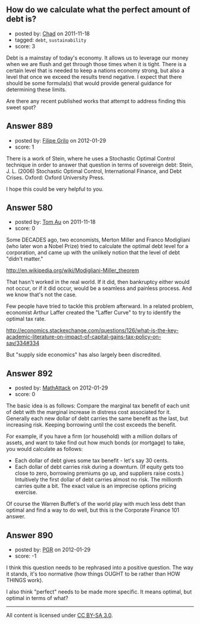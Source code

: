 ## How do we calculate what the perfect amount of debt is?

- posted by: [Chad](https://stackexchange.com/users/-1/133-chad) on 2011-11-18
- tagged: `debt`, `sustainability`
- score: 3

Debt is a mainstay of today's economy.  It allows us to leverage our money when we are flush and get through those times when it is tight.  There is a certain level that is needed to keep a nations economy strong, but also a level that once we exceed the results trend negative.  I expect that there should be some formula(s) that would provide general guidance for determining these limits.

Are there any recent published works that attempt to address finding this sweet spot?  


## Answer 889

- posted by: [Filipe Grilo](https://stackexchange.com/users/-1/633-filipe-grilo) on 2012-01-29
- score: 1

There is a work of Stein, where he uses a Stochastic Optimal Control technique in order to answer that question in terms of sovereign debt:
Stein, J. L. (2006) Stochastic Optimal Control, International Finance, and Debt Crises. Oxford: Oxford University Press.

I hope this could be very helpful to you.


## Answer 580

- posted by: [Tom Au](https://stackexchange.com/users/-1/178-tom-au) on 2011-11-18
- score: 0

Some DECADES ago, two economists, Merton Miller and Franco Modigliani (who later won a Nobel Prize) tried to calculate the optimal debt level for a corporation, and came up with the unlikely notion that the level of debt "didn't matter."

http://en.wikipedia.org/wiki/Modigliani-Miller_theorem

That hasn't worked in the real world. If it did, then bankruptcy either would not occur, or if it did occur, would be a seamless and painless process. And we know that's not the case.

Few people have tried to tackle this problem afterward. In a related problem, economist Arthur Laffer created the "Laffer Curve" to try to identify the optimal tax rate. 

http://economics.stackexchange.com/questions/126/what-is-the-key-academic-literature-on-impact-of-capital-gains-tax-policy-on-sav/334#334

But "supply side economics" has also largely been discredited.


## Answer 892

- posted by: [MathAttack](https://stackexchange.com/users/-1/637-mathattack) on 2012-01-29
- score: 0

The basic idea is as follows:  Compare the marginal tax benefit of each unit of debt with the marginal increase in distress cost associated for it.  Generally each new dollar of debt carries the same benefit as the last, but increasing risk.  Keeping borrowing until the cost exceeds the benefit.

For example, if you have a firm (or household) with a million dollars of assets, and want to take find out how much bonds (or mortgage) to take, you would calculate as follows: 

- Each dollar of debt gives some tax benefit - let's say 30 cents.
- Each dollar of debt carries risk during a downturn.  (If equity gets too close to zero, borrowing premiums go up, and suppliers raise costs.)  Intuitively the first dollar of debt carries almost no risk.  The millionth carries quite a bit.  The exact value is an imprecise options pricing exercise.  

Of course the Warren Buffet's of the world play with much less debt than optimal and find a way to do well, but this is the Corporate Finance 101 answer.


## Answer 890

- posted by: [PGR](https://stackexchange.com/users/-1/632-pgr) on 2012-01-29
- score: -1

I think this question needs to be rephrased into a positive question. The way it stands, it's too normative (how things OUGHT to be rather than HOW THINGS work).

I also think "perfect" needs to be made more specific. It means optimal, but optimal in terms of what?







---

All content is licensed under [CC BY-SA 3.0](https://creativecommons.org/licenses/by-sa/3.0/).
